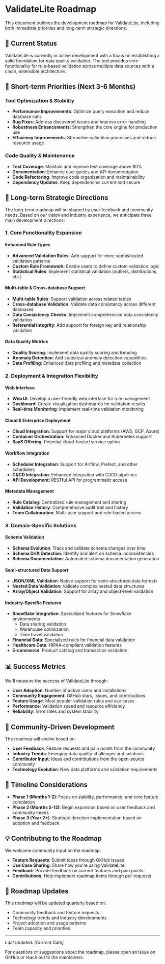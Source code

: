 # ValidateLite Roadmap

This document outlines the development roadmap for ValidateLite, including both immediate priorities and long-term strategic directions.

## 🎯 Current Status

ValidateLite is currently in active development with a focus on establishing a solid foundation for data quality validation. The tool provides core functionality for rule-based validation across multiple data sources with a clean, extensible architecture.

## 🚀 Short-term Priorities (Next 3-6 Months)

### Tool Optimization & Stability
- **Performance Improvements**: Optimize query execution and reduce database calls
- **Bug Fixes**: Address discovered issues and improve error handling
- **Robustness Enhancements**: Strengthen the core engine for production use
- **Efficiency Improvements**: Streamline validation processes and reduce resource usage

### Code Quality & Maintenance
- **Test Coverage**: Maintain and improve test coverage above 80%
- **Documentation**: Enhance user guides and API documentation
- **Code Refactoring**: Improve code organization and maintainability
- **Dependency Updates**: Keep dependencies current and secure

## 🔮 Long-term Strategic Directions

The long-term roadmap will be shaped by user feedback and community needs. Based on our vision and industry experience, we anticipate three main development directions:

### 1. Core Functionality Expansion

#### Enhanced Rule Types
- **Advanced Validation Rules**: Add support for more sophisticated validation patterns
- **Custom Rule Framework**: Enable users to define custom validation logic
- **Statistical Rules**: Implement statistical validation (outliers, distributions, etc.)

#### Multi-table & Cross-database Support
- **Multi-table Rules**: Support validation across related tables
- **Cross-database Validation**: Validate data consistency across different databases
- **Data Consistency Checks**: Implement comprehensive data consistency validation
- **Referential Integrity**: Add support for foreign key and relationship validation

#### Data Quality Metrics
- **Quality Scoring**: Implement data quality scoring and trending
- **Anomaly Detection**: Add statistical anomaly detection capabilities
- **Data Profiling**: Enhanced data profiling and metadata collection

### 2. Deployment & Integration Flexibility

#### Web Interface
- **Web UI**: Develop a user-friendly web interface for rule management
- **Dashboard**: Create visualization dashboards for validation results
- **Real-time Monitoring**: Implement real-time validation monitoring

#### Cloud & Enterprise Deployment
- **Cloud Integration**: Support for major cloud platforms (AWS, GCP, Azure)
- **Container Orchestration**: Enhanced Docker and Kubernetes support
- **SaaS Offering**: Potential cloud-hosted service option

#### Workflow Integration
- **Scheduler Integration**: Support for Airflow, Prefect, and other schedulers
- **CI/CD Integration**: Enhanced integration with CI/CD pipelines
- **API Development**: RESTful API for programmatic access

#### Metadata Management
- **Rule Catalog**: Centralized rule management and sharing
- **Validation History**: Comprehensive audit trail and history
- **Team Collaboration**: Multi-user support and role-based access

### 3. Domain-Specific Solutions

#### Schema Validation
- **Schema Evolution**: Track and validate schema changes over time
- **Schema Drift Detection**: Identify and alert on schema inconsistencies
- **Schema Documentation**: Automated schema documentation generation

#### Semi-structured Data Support
- **JSON/XML Validation**: Native support for semi-structured data formats
- **Nested Data Validation**: Validate complex nested data structures
- **Array/Object Validation**: Support for array and object-level validation

#### Industry-Specific Features
- **Snowflake Integration**: Specialized features for Snowflake environments
  - Data sharing validation
  - Warehouse optimization
  - Time travel validation
- **Financial Data**: Specialized rules for financial data validation
- **Healthcare Data**: HIPAA-compliant validation features
- **E-commerce**: Product catalog and transaction validation

## 📊 Success Metrics

We'll measure the success of ValidateLite through:

- **User Adoption**: Number of active users and installations
- **Community Engagement**: GitHub stars, issues, and contributions
- **Feature Usage**: Most popular validation rules and use cases
- **Performance**: Validation speed and resource efficiency
- **Reliability**: Error rates and system stability

## 🤝 Community-Driven Development

The roadmap will evolve based on:

- **User Feedback**: Feature requests and pain points from the community
- **Industry Trends**: Emerging data quality challenges and solutions
- **Contributor Input**: Ideas and contributions from the open-source community
- **Technology Evolution**: New data platforms and validation requirements

## 📅 Timeline Considerations

- **Phase 1 (Months 1-2)**: Focus on stability, performance, and core feature completion
- **Phase 2 (Months 2-12)**: Begin expansion based on user feedback and community needs
- **Phase 3 (Year 2+)**: Strategic direction implementation based on adoption and feedback

## 💡 Contributing to the Roadmap

We welcome community input on the roadmap:

- **Feature Requests**: Submit ideas through GitHub issues
- **Use Case Sharing**: Share how you're using ValidateLite
- **Feedback**: Provide feedback on current features and pain points
- **Contributions**: Help implement roadmap items through pull requests

## 🔄 Roadmap Updates

This roadmap will be updated quarterly based on:
- Community feedback and feature requests
- Technology trends and industry developments
- Project adoption and usage patterns
- Team capacity and priorities

---

*Last updated: [Current Date]*

For questions or suggestions about the roadmap, please open an issue on GitHub or reach out to the maintainers.
